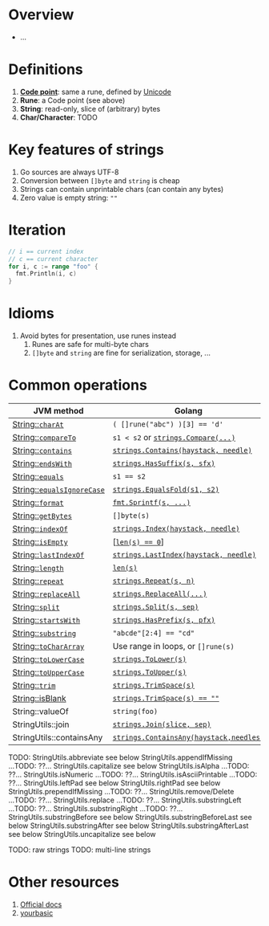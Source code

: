 # Overview
- ...


# Definitions
1. [**Code point**](https://en.wikipedia.org/wiki/Code_point): same a rune, defined by [Unicode](https://en.wikipedia.org/wiki/Code_point)
1. **Rune**: a Code point (see above)
1. **String**: read-only, slice of (arbitrary) bytes
1. **Char/Character**: TODO


# Key features of strings
1. Go sources are always UTF-8
1. Conversion between `[]byte` and `string` is cheap
1. Strings can contain unprintable chars (can contain any bytes)
1. Zero value is empty string: `""`


# Iteration
```go
// i == current index
// c == current character
for i, c := range "foo" {
  fmt.Println(i, c)
}
```


# Idioms
1. Avoid bytes for presentation, use runes instead
    1. Runes are safe for multi-byte chars
    1. `[]byte` and `string` are fine for serialization, storage, ...


# Common operations
|JVM method|Golang|
|---|---|
|[String::`charAt`](https://docs.oracle.com/en/java/javase/11/docs/api/java.base/java/lang/String.html#charAt(int))|`( []rune("abc") )[3] == 'd'`|
|[String::`compareTo`](https://docs.oracle.com/en/java/javase/11/docs/api/java.base/java/lang/String.html#compareTo(java.lang.String))|`s1 < s2` or [`strings.Compare(...)`](https://pkg.go.dev/strings#Compare)|
|[String::`contains`](https://docs.oracle.com/en/java/javase/11/docs/api/java.base/java/lang/String.html#contains(java.lang.CharSequence))|[`strings.Contains(haystack, needle)`](https://pkg.go.dev/strings#Contains)|
|[String::`endsWith`](TODO)|[`strings.HasSuffix(s, sfx)`](https://pkg.go.dev/strings#HasSuffix)|
|[String::`equals`](TODO)|`s1 == s2`|
|[String::`equalsIgnoreCase`](TODO)|[`strings.EqualsFold(s1, s2)`](https://pkg.go.dev/strings#EqualFold)|
|[String::`format`](TODO)|[`fmt.Sprintf(s, ...)`](https://pkg.go.dev/fmt#Sprintf)|
|[String::`getBytes`](TODO)|`[]byte(s)`|
|[String::`indexOf`](TODO)|[`strings.Index(haystack, needle)`](https://pkg.go.dev/strings#Index)|
|[String::`isEmpty`](https://docs.oracle.com/en/java/javase/11/docs/api/java.base/java/lang/String.html#isEmpty())|[[`len(s) == 0`](https://pkg.go.dev/builtin#len)]|
|[String::`lastIndexOf`](TODO)|[`strings.LastIndex(haystack, needle)`](https://pkg.go.dev/strings#LastIndex)|
|[String::`length`](TODO)|[`len(s)`](https://pkg.go.dev/builtin#len)|
|[String::`repeat`](TODO)|[`strings.Repeat(s, n)`](https://pkg.go.dev/strings#Repeat)|
|[String::`replaceAll`](TODO)|[`strings.ReplaceAll(...)`](https://pkg.go.dev/strings#ReplaceAll)|
|[String::`split`](TODO)|[`strings.Split(s, sep)`](https://pkg.go.dev/strings#Split)|
|[String::`startsWith`](TODO)|[`strings.HasPrefix(s, pfx)`](https://pkg.go.dev/strings#HasPrefix)|
|[String::`substring`](https://docs.oracle.com/en/java/javase/11/docs/api/java.base/java/lang/String.html#substring(int,int))|`"abcde"[2:4] == "cd"`|
|[String::`toCharArray`](TODO)|Use range in loops, or `[]rune(s)`|
|[String::`toLowerCase`](TODO)|[`strings.ToLower(s)`](https://pkg.go.dev/strings#ToLower)|
|[String::`toUpperCase`](TODO)|[`strings.ToUpper(s)`](https://pkg.go.dev/strings#ToUpper)|
|[String::`trim`](https://docs.oracle.com/en/java/javase/11/docs/api/java.base/java/lang/String.html#trim())|[`strings.TrimSpace(s)`](https://pkg.go.dev/strings#TrimSpace)|
|[String::isBlank]()|[`strings.TrimSpace(s) == ""`](https://pkg.go.dev/strings#TrimSpace)|
|String::valueOf|`string(foo)`|
|StringUtils::join|[`strings.Join(slice, sep)`](https://pkg.go.dev/strings#Join)|
|StringUtils::containsAny|[`strings.ContainsAny(haystack,needles)`](https://pkg.go.dev/strings#ContainsAny)|


TODO:
StringUtils.abbreviate			see below
StringUtils.appendIfMissing		...TODO: ??...
StringUtils.capitalize			see below
StringUtils.isAlpha			    ...TODO: ??...
StringUtils.isNumeric			...TODO: ??...
StringUtils.isAsciiPrintable	...TODO: ??...
StringUtils.leftPad			    see below
StringUtils.rightPad			see below
StringUtils.prependIfMissing	...TODO: ??...
StringUtils.remove/Delete		...TODO: ??...
StringUtils.replace			    ...TODO: ??...
StringUtils.substringLeft		...TODO: ??...
StringUtils.substringRight		...TODO: ??...
StringUtils.substringBefore		see below
StringUtils.substringBeforeLast	see below
StringUtils.substringAfter		see below
StringUtils.substringAfterLast	see below
StringUtils.uncapitalize		see below


TODO: raw strings
TODO: multi-line strings


# Other resources
1. [Official docs](https://go.dev/blog/strings)
1. [yourbasic](https://yourbasic.org/golang/string-functions-reference-cheat-sheet)

